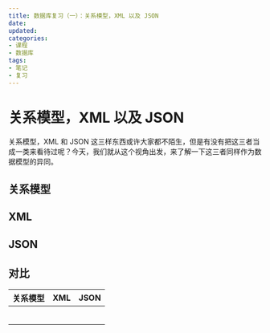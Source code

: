 ```yaml
---
title: 数据库复习（一）：关系模型，XML 以及 JSON
date: 
updated: 
categories:
- 课程
- 数据库
tags:
- 笔记
- 复习
---
```


# 关系模型，XML 以及 JSON

关系模型，XML 和 JSON 这三样东西或许大家都不陌生，但是有没有把这三者当成一类来看待过呢？今天，我们就从这个视角出发，来了解一下这三者同样作为数据模型的异同。

## 关系模型



## XML



## JSON



## 对比

| 关系模型 | XML  | JSON |
| -------- | ---- | ---- |
|          |      |      |
|          |      |      |
|          |      |      |
|          |      |      |
|          |      |      |
|          |      |      |


